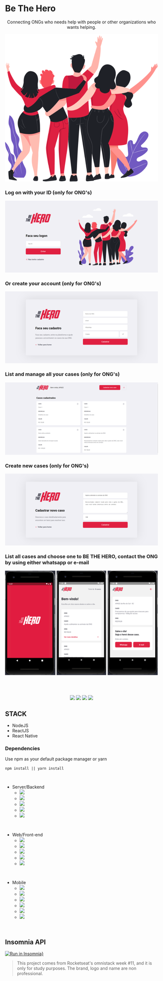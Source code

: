 # Be The Hero

<p align="center">
Connecting ONGs who needs help with people or other organizations who wants helping.

<p align="center">
    <img src="/assets/heroes.png">
</p>

### Log on with your ID (only for ONG's)

<p align="center">
    <img src="/assets/logon.png">
</p>

### Or create your account (only for ONG's)

<p align="center">
    <img src="/assets/register.png">
</p>

### List and manage all your cases (only for ONG's)

<p align="center">
    <img src="/assets/list-cases.png">
</p>

### Create new cases (only for ONG's)

<p align="center">
    <img src="/assets/new-case.png">
</p>

### List all cases and choose one to BE THE HERO, contact the ONG by using either whatsapp or e-mail

<p align="center">
    <img src="/assets/app.png">
</p>

<br>
<br>

<p align="center">
    <img src="https://img.shields.io/github/stars/brenogsouza/omni-stack-week-11"/>
    <img src="https://img.shields.io/github/forks/brenogsouza/omni-stack-week-11"/>
    <img src="https://img.shields.io/github/issues/brenogsouza/omni-stack-week-11"/>
    <img src="https://img.shields.io/github/license/brenogsouza/omni-stack-week-11"/>
</p>

## STACK

- NodeJS
- ReactJS
- React Native

### Dependencies

<p>
Use npm as your default package manager or yarn

```
npm install || yarn install
```

</p>

<br>

- Server/Backend
  - <img src="https://img.shields.io/badge/axios-^0.19.1-green"/>
  - <img src="https://img.shields.io/badge/cors-^2.8.5-green"/>
  - <img src="https://img.shields.io/badge/express-^4.17.1-green"/>
  - <img src="https://img.shields.io/badge/sqlite3-^4.1.1-green"/>
  - <img src="https://img.shields.io/badge/knex.io-^0.20.13-green"/>

<br>

- Web/Front-end
  - <img src="https://img.shields.io/badge/axios-^0.19.2-blue"/>
  - <img src="https://img.shields.io/badge/reactDom-^16.13.1-blue"/>
  - <img src="https://img.shields.io/badge/reactScripts-3.4.1-blue"/>
  - <img src="https://img.shields.io/badge/reactRouterDom-^5.1.2-blue"/>
  - <img src="https://img.shields.io/badge/reactIcons-^3.9.0-blue"/>

<br>

- Mobile
  - <img src="https://img.shields.io/badge/reactNativeGestureHandler-~1.5.0-purple"/>
  - <img src="https://img.shields.io/badge/expoMailComposer-~8.0.0-purple"/>
  - <img src="https://img.shields.io/badge/reactNativeWebview-7.4.3-purple"/>
  - <img src="https://img.shields.io/badge/expo-~36.0.0-purple"/>
  - <img src="https://img.shields.io/badge/axios-^0.19.1-purple"/>
  - <img src="https://img.shields.io/badge/intl-^1.2.5-purple"/>

<br>

## Insomnia API

[![Run in Insomnia}](https://insomnia.rest/images/run.svg)](https://insomnia.rest/run/?label=Be%20The%20Hero%20API&uri=https%3A%2F%2Fraw.githubusercontent.com%2Fbrenogsouza%2Fomni-stack-week-11%2Fmaster%2FOmni-Stack-11.json)
<br>

<blockquote alt="[ignore]">
<p>
This project comes from Rocketseat's omnistack week #11, and it is only for study purposes. The brand, logo and name are non professional.
</p>
</blockquote>
